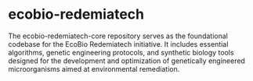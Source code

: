 # ecobio-redemiatech
The ecobio-redemiatech-core repository serves as the foundational codebase for the EcoBio Redemiatech initiative. It includes essential algorithms, genetic engineering protocols, and synthetic biology tools designed for the development and optimization of genetically engineered microorganisms aimed at environmental remediation. 
